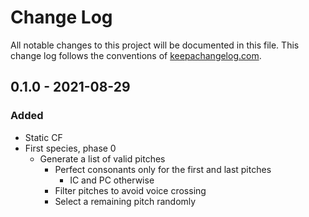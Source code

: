 # Change Log
All notable changes to this project will be documented in this file. This change log follows the conventions of [keepachangelog.com](http://keepachangelog.com/).

## 0.1.0 - 2021-08-29
### Added
- Static CF
- First species, phase 0
  - Generate a list of valid pitches
	  - Perfect consonants only for the first and last pitches
		- IC and PC otherwise
	- Filter pitches to avoid voice crossing
	- Select a remaining pitch randomly
